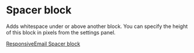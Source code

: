 # Spacer block

Adds whitespace under or above another block. You can specify the height of this 
block in pixels from the settings panel.

[ResponsiveEmail Spacer block](copernica-docs:ResponsiveEmail/json/block-spacer)
